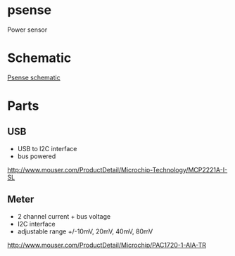 # psense
Power sensor
# Schematic
[Psense schematic](psense.pdf)

# Parts
## USB
* USB to I2C interface
* bus powered

http://www.mouser.com/ProductDetail/Microchip-Technology/MCP2221A-I-SL

## Meter
* 2 channel current + bus voltage
* I2C interface
* adjustable range +/-10mV, 20mV, 40mV, 80mV

http://www.mouser.com/ProductDetail/Microchip/PAC1720-1-AIA-TR
